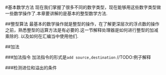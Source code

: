 #基本数学方法
现在我们掌握了很多不同的数字类型，现在能够用这些数字类型做一些数学操作了.本章要讲解的是基本的整型数学方法.

##整型算法
最基本的数学操作就是整型的操作，在了解更深层次的浮点数的操作之前，熟悉整型的运算方法是有必要的.这一节解释处理器是如何进行整型的加减乘除的.
以及如何在汇编当中使用他们.

##加法

###加法指令
加法指令的形式是`add source,destination`
//TODO:例子解释

###检测进位和溢出的条件
